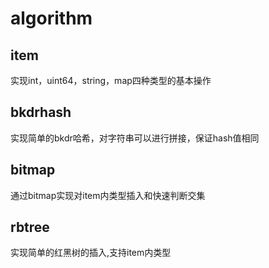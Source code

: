 # algorithm

## item
实现int，uint64，string，map四种类型的基本操作

## bkdrhash
实现简单的bkdr哈希，对字符串可以进行拼接，保证hash值相同

## bitmap
通过bitmap实现对item内类型插入和快速判断交集

## rbtree
实现简单的红黑树的插入,支持item内类型
